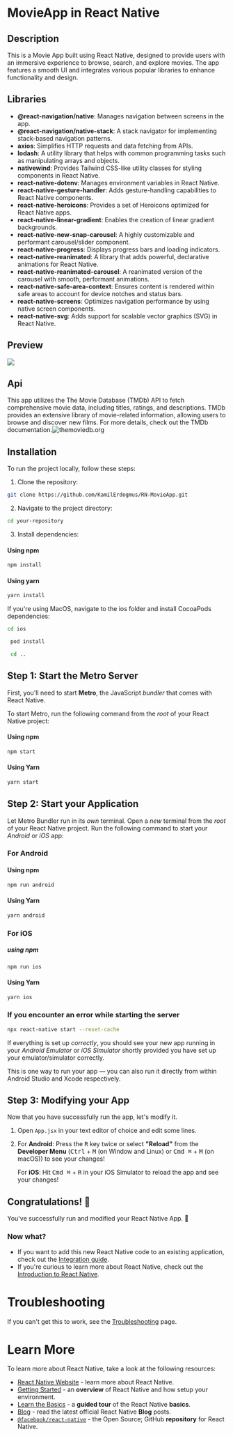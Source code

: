 # MovieApp in React Native

## Description

This is a Movie App built using React Native, designed to provide users with an immersive experience to browse, search, and explore movies. The app features a smooth UI and integrates various popular libraries to enhance functionality and design.

## Libraries

- **@react-navigation/native**: Manages navigation between screens in the app.
- **@react-navigation/native-stack**: A stack navigator for implementing stack-based navigation patterns.
- **axios**: Simplifies HTTP requests and data fetching from APIs.
- **lodash**: A utility library that helps with common programming tasks such as manipulating arrays and objects.
- **nativewind**: Provides Tailwind CSS-like utility classes for styling components in React Native.
- **react-native-dotenv**: Manages environment variables in React Native.
- **react-native-gesture-handler**: Adds gesture-handling capabilities to React Native components.
- **react-native-heroicons**: Provides a set of Heroicons optimized for React Native apps.
- **react-native-linear-gradient**: Enables the creation of linear gradient backgrounds.
- **react-native-new-snap-carousel**: A highly customizable and performant carousel/slider component.
- **react-native-progress**: Displays progress bars and loading indicators.
- **react-native-reanimated**: A library that adds powerful, declarative animations for React Native.
- **react-native-reanimated-carousel**: A reanimated version of the carousel with smooth, performant animations.
- **react-native-safe-area-context**: Ensures content is rendered within safe areas to account for device notches and status bars.
- **react-native-screens**: Optimizes navigation performance by using native screen components.
- **react-native-svg**: Adds support for scalable vector graphics (SVG) in React Native.

## Preview

![](/assets/RN-MovieApp-GIF.gif)

## Api

This app utilizes the The Movie Database (TMDb) API to fetch comprehensive movie data, including titles, ratings, and descriptions. TMDb provides an extensive library of movie-related information, allowing users to browse and discover new films. For more details, check out the TMDb documentation.![themoviedb.org](https://developer.themoviedb.org/docs/getting-started)

## Installation

To run the project locally, follow these steps:

1. Clone the repository:

```bash
git clone https://github.com/KamilErdogmus/RN-MovieApp.git
```

2. Navigate to the project directory:

```bash
cd your-repository
```

3. Install dependencies:

#### Using npm

```bash
npm install
```

#### Using yarn

```bash
yarn install
```

If you're using MacOS, navigate to the ios folder and install CocoaPods dependencies:

```bash
cd ios
```

```bash
 pod install
```

```bash
 cd ..
```

## Step 1: Start the Metro Server

First, you'll need to start **Metro**, the JavaScript _bundler_ that comes with React Native.

To start Metro, run the following command from the _root_ of your React Native project:

#### Using npm

```bash
npm start
```

#### Using Yarn

```bash
yarn start
```

## Step 2: Start your Application

Let Metro Bundler run in its _own_ terminal. Open a _new_ terminal from the _root_ of your React Native project. Run the following command to start your _Android_ or _iOS_ app:

### For Android

#### Using npm

```bash
npm run android
```

#### Using Yarn

```bash
yarn android
```

### For iOS

##### using npm

```bash
npm run ios
```

#### Using Yarn

```bash
yarn ios
```

### If you encounter an error while starting the server

```bash
npx react-native start --reset-cache
```

If everything is set up _correctly_, you should see your new app running in your _Android Emulator_ or _iOS Simulator_ shortly provided you have set up your emulator/simulator correctly.

This is one way to run your app — you can also run it directly from within Android Studio and Xcode respectively.

## Step 3: Modifying your App

Now that you have successfully run the app, let's modify it.

1. Open `App.jsx` in your text editor of choice and edit some lines.
2. For **Android**: Press the <kbd>R</kbd> key twice or select **"Reload"** from the **Developer Menu** (<kbd>Ctrl</kbd> + <kbd>M</kbd> (on Window and Linux) or <kbd>Cmd ⌘</kbd> + <kbd>M</kbd> (on macOS)) to see your changes!

   For **iOS**: Hit <kbd>Cmd ⌘</kbd> + <kbd>R</kbd> in your iOS Simulator to reload the app and see your changes!

## Congratulations! :tada:

You've successfully run and modified your React Native App. :partying_face:

### Now what?

- If you want to add this new React Native code to an existing application, check out the [Integration guide](https://reactnative.dev/docs/integration-with-existing-apps).
- If you're curious to learn more about React Native, check out the [Introduction to React Native](https://reactnative.dev/docs/getting-started).

# Troubleshooting

If you can't get this to work, see the [Troubleshooting](https://reactnative.dev/docs/troubleshooting) page.

# Learn More

To learn more about React Native, take a look at the following resources:

- [React Native Website](https://reactnative.dev) - learn more about React Native.
- [Getting Started](https://reactnative.dev/docs/environment-setup) - an **overview** of React Native and how setup your environment.
- [Learn the Basics](https://reactnative.dev/docs/getting-started) - a **guided tour** of the React Native **basics**.
- [Blog](https://reactnative.dev/blog) - read the latest official React Native **Blog** posts.
- [`@facebook/react-native`](https://github.com/facebook/react-native) - the Open Source; GitHub **repository** for React Native.
